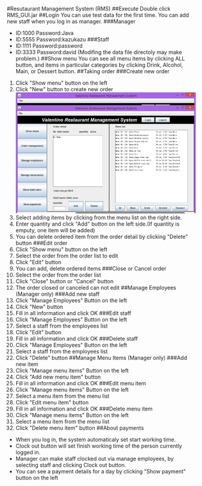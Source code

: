 #Resutaurant Management System (RMS)
##Execute
Double click RMS_GUI.jar
##Login
You can use test data for the first time. You can add new staff when you log in as manager.
###Manager
* ID:1000 Password:Java
* ID:5555 Password:kazukazu
###Staff
* ID:1111 Password:password
* ID:3333 Password:david
(Modifing the data file directoly may make problem.)
##Show menu
You can see all menu items by clicking ALL button, and items in particular categories by clicking Drink, Alcohol, Main, or Dessert button.
##Taking order
###Create new order
1. Click "Show menu" button on the left
2. Click "New" button to create new order
![](readme_images/order.jpg)
3. Select adding items by clicking from the menu list on the right side.
4. Enter quantity and click "Add" button on the left side.(If quantity is emputy, one item will be added)
5. You can delete ordered item from the order detail by clicking "Delete" button 
###Edit order
1. Click "Show menu" button on the left
2. Select the order from the order list to edit
3. Click "Edit" button
4. You can add, delete ordered items
###Close or Cancel order
1. Select the order from the order list
2. Click "Close" button or "Cancel" button
3. The order closed or canceled can not edit
##Manage Employees (Manager only)
###Add new staff
1. Click "Manage Employees" Button on the left
2. Click "New" button
3. Fill in all information and click OK
###Edit staff
1. Click "Manage Employees" Button on the left
2. Select a staff from the employees list
3. Click "Edit" button
4. Fill in all information and click OK
###Delete staff
1. Click "Manage Employees" Button on the left
2. Select a staff from the employees list
3. Click "Delete" button
##Manage Menu Items (Manager only)
###Add new item
1. Click "Manage menu items" Button on the left
2. Click "Add new menu item" button
3. Fill in all information and click OK
###Edit menu item
1. Click "Manage menu items" Button on the left
2. Select a menu item from the menu list
3. Click "Edit menu item" button
4. Fill in all information and click OK
###Delete menu item
1. Click "Manage menu items" Button on the left
2. Select a menu item from the menu list
3. Click "Delete menu item" button
##About payments
* When you log in, the system automaticaly set start working time.
* Clock out button will set finish working time of the person currently logged in.
* Manager can make staff clocked out via manage employees, by selecting staff and clicking Clock out button.
* You can see a payment details for a day by clicking "Show payment" button on the left 
